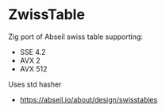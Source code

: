 # ZwissTable

Zig port of Abseil swiss table supporting:

* SSE 4.2
* AVX 2
* AVX 512

Uses std hasher

* https://abseil.io/about/design/swisstables